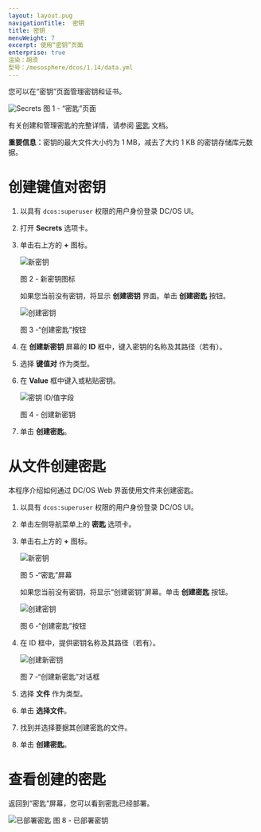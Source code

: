 ```yaml
---
layout: layout.pug
navigationTitle:  密钥
title: 密钥
menuWeight: 7
excerpt: 使用“密钥”页面
enterprise: true
渲染：胡须
型号：/mesosphere/dcos/1.14/data.yml
---
```


您可以在“密钥”页面管理密钥和证书。

![Secrets](/mesosphere/dcos/1.14/img/GUI-Secrets-Secrets_View_With_Secrets-1_12.png)
图 1 - “密匙”页面


有关创建和管理密匙的完整详情，请参阅 [密匙](/mesosphere/dcos/1.14/security/ent/secrets) 文档。

<p class="message--important"><strong>重要信息：</strong>密钥的最大文件大小约为 1 MB，减去了大约 1 KB 的密钥存储库元数据。</p>


# 创建键值对密钥 

1. 以具有 `dcos:superuser` 权限的用户身份登录 DC/OS UI。

1. 打开 **Secrets** 选项卡。

1. 单击右上方的 **+** 图标。

    ![新密钥](/mesosphere/dcos/1.14/img/new-secret.png)

    图 2 - 新密钥图标

    如果您当前没有密钥，将显示 **创建密钥** 界面。单击 **创建密匙** 按钮。

    ![创建密钥](/mesosphere/dcos/1.14/img/GUI-Secrets-Create-Secret.png)

    图 3 -“创建密匙”按钮

1. 在 **创建新密钥** 屏幕的 **ID** 框中，键入密钥的名称及其路径（若有）。

1. 选择 **键值对** 作为类型。

1. 在 **Value** 框中键入或粘贴密钥。

    ![密钥 ID/值字段](/mesosphere/dcos/1.14/img/GUI-Secrets-Create-New-Keypair.png)

    图 4 - 创建新密钥

1. 单击 **创建密匙**。

# 从文件创建密匙 

本程序介绍如何通过 DC/OS Web 界面使用文件来创建密匙。

1. 以具有 `dcos:superuser` 权限的用户身份登录 DC/OS UI。
1. 单击左侧导航菜单上的 **密匙** 选项卡。
1. 单击右上方的 **+** 图标。

    ![新密钥](/mesosphere/dcos/1.14/img/new-secret.png)

    图 5 -“密匙”屏幕

    如果您当前没有密钥，将显示“创建密钥”屏幕。单击 **创建密匙** 按钮。

    ![创建密钥](/mesosphere/dcos/1.14/img/GUI-Secrets-Create-Secret.png)

    图 6 -“创建密匙”按钮

1. 在 ID 框中，提供密钥名称及其路径（若有）。

    ![创建新密钥](/mesosphere/dcos/1.14/img/GUI-Secrets-Create-New-Secret.png)

    图 7 -“创建新密匙”对话框

1. 选择 **文件** 作为类型。
1. 单击 **选择文件**。
1. 找到并选择要据其创建密匙的文件。
1. 单击 **创建密匙**。

# 查看创建的密匙 
返回到“密匙”屏幕，您可以看到密匙已经部署。

   ![已部署密匙](/mesosphere/dcos/1.14/img/GUI-Secrets-Deployed.jpeg)
   图 8 - 已部署密钥

